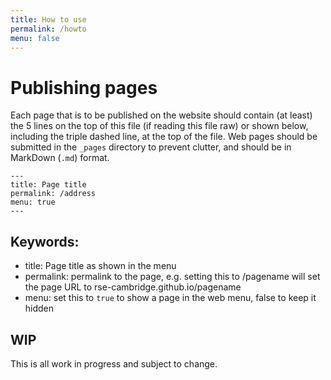 ```yaml
---
title: How to use
permalink: /howto
menu: false
---
```


# Publishing pages

Each page that is to be published on the website should contain (at least) the
5 lines on the top of this file (if reading this file raw) or shown below,
including the triple dashed line, at the top of the file. Web pages should be
submitted in the `_pages` directory to prevent clutter, and should be in
MarkDown (`.md`) format.

```
---
title: Page title
permalink: /address
menu: true
---
```

## Keywords:

 - title: Page title as shown in the menu
 - permalink: permalink to the page, e.g. setting this to /pagename will set the
	 page URL to rse-cambridge.github.io/pagename
 - menu: set this to `true` to show a page in the web menu, false to keep it
	 hidden

## WIP
This is all work in progress and subject to change.
